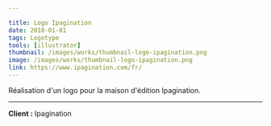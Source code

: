 ```yaml
---

title: Logo Ipagination
date: 2018-01-01
tags: Logotype
tools: [illustrator]
thumbnail: /images/works/thumbnail-logo-ipagination.png
image: /images/works/thumbnail-logo-ipagination.png
link: https://www.ipagination.com/fr/
---
```


Réalisation d'un logo pour la maison d'édition Ipagination.

---

**Client :** Ipagination
